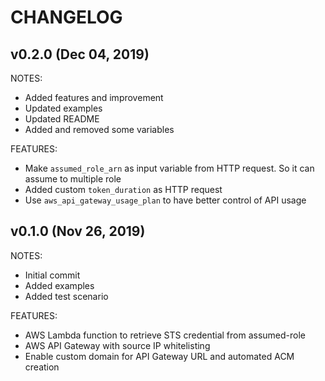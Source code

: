 # CHANGELOG

## v0.2.0 (Dec 04, 2019)

NOTES:

* Added features and improvement
* Updated examples
* Updated README
* Added and removed some variables

FEATURES:

* Make `assumed_role_arn` as input variable from HTTP request. So it can assume to multiple role
* Added custom `token_duration` as HTTP request
* Use `aws_api_gateway_usage_plan` to have better control of API usage

## v0.1.0 (Nov 26, 2019)

NOTES:

* Initial commit
* Added examples
* Added test scenario

FEATURES:

* AWS Lambda function to retrieve STS credential from assumed-role
* AWS API Gateway with source IP whitelisting
* Enable custom domain for API Gateway URL and automated ACM creation
